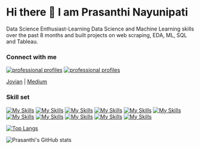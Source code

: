 # Hi there 👋 I am Prasanthi Nayunipati

Data Science Enthusiast-Learning Data Science and Machine Learning skills over the past 8 months and built projects on web scraping, EDA, ML, SQL and Tableau.
### Connect with me

[![professional profiles](https://skillicons.dev/icons?i=linkedin)](https://www.linkedin.com/in/nprasanthi7/)
[![professional profiles](https://skillicons.dev/icons?i=twitter)](https://twitter.com/nprasanthi7)


 [Jovian](http://jovian.ai/prasanthi-vvit) | [Medium](https://medium.com/@nprasanthi7)
### Skill set
[![My Skills](https://skillicons.dev/icons?i=python)](https://www.python.org/doc/)
[![My Skills](https://skillicons.dev/icons?i=bash)]()
[![My Skills](https://skillicons.dev/icons?i=css)]()
[![My Skills](https://skillicons.dev/icons?i=html)](https://www.w3.org/html/)
[![My Skills](https://skillicons.dev/icons?i=git )](https://git-scm.com/)
[![My Skills](https://skillicons.dev/icons?i=github )]()
[![My Skills](https://skillicons.dev/icons?i=mysql)](https://www.mysql.com/)
[![My Skills](https://skillicons.dev/icons?i=octave )]()
[![My Skills](https://skillicons.dev/icons?i=ovscode )]()
[![My Skills](https://skillicons.dev/icons?i=pandas)](https://pandas.pydata.org/)
[![My Skills](https://skillicons.dev/icons?i=scikit)](https://scikit-learn.org/stable/)





[![Top Langs](https://github-readme-stats.vercel.app/api/top-langs/?username=nprasanthi7&layout=compact)](https://github.com/nprasanthi7/github-readme-stats)


![Prasanthi's GitHub stats](https://github-readme-stats.vercel.app/api?username=nprasanthi7&count_private=true&show_icons=true&theme=merko)
